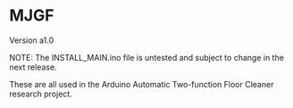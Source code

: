 # MJGF
Version a1.0

NOTE: The INSTALL_MAIN.ino file is untested and subject to change in the next release.

These are all used in the Arduino Automatic Two-function Floor Cleaner research project.
